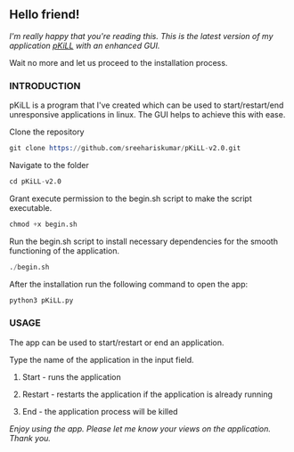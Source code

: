 ## Hello friend!

_I'm really happy that you're reading this. This is the latest version of my application [pKiLL](https://github.com/sreehariskumar/pKiLL) with an enhanced GUI._  

Wait no more and let us proceed to the installation process.

### INTRODUCTION
pKiLL is a program that I've created which can be used to start/restart/end unresponsive applications in linux. The GUI helps to achieve this with ease. 

Clone the repository
```s
git clone https://github.com/sreehariskumar/pKiLL-v2.0.git
```
Navigate to the folder
```s
cd pKiLL-v2.0
```

Grant execute permission to the begin.sh script to make the script executable. 
```s
chmod +x begin.sh
```

Run the begin.sh script to install necessary dependencies for the smooth functioning of the application.
```s
./begin.sh
```


After the installation run the following command to open the app: 
```s
python3 pKiLL.py
```

### USAGE
The app can be used to start/restart or end an application.

Type the name of the application in the input field.
1. Start - runs the application

2. Restart - restarts the application if the application is already running

3. End - the application process will be killed


_Enjoy using the app.
Please let me know your views on the application. Thank you._
